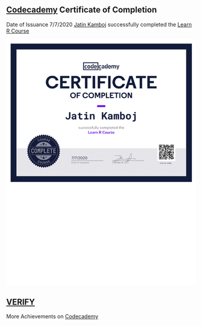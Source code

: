 ## [Codecademy](https://www.codecademy.com/) Certificate of Completion

Date of Issuance 7/7/2020 [Jatin Kamboj](https://www.codecademy.com/profiles/MJK618) successfully completed the [Learn R Course](https://www.codecademy.com/learn/learn-r)

![Certificate-Image](https://github.com/MJK618/Licenses-Certifications/blob/master/Courses/Learn%20R/Learn%20R-1.png)

## [VERIFY](https://www.codecademy.com/profiles/MJK618/certificates/497d64b859e76f307b65270d130a4603)

More Achievements on [Codecademy](https://www.codecademy.com/users/MJK618/achievements) 
